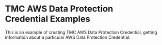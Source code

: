# TMC AWS Data Protection Credential Examples

This is an example of creating TMC AWS Data Protection Credential, getting information about a particular AWS Data Protection Credential.